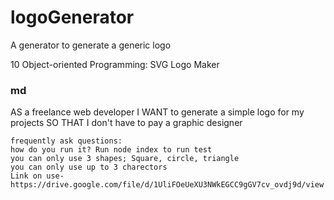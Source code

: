 # logoGenerator
A generator to generate a generic logo

10 Object-oriented Programming: SVG Logo Maker

### md
AS a freelance web developer
I WANT to generate a simple logo for my projects
SO THAT I don't have to pay a graphic designer
```
frequently ask questions:
how do you run it? Run node index to run test
you can only use 3 shapes; Square, circle, triangle
you can only use up to 3 charectors
Link on use- https://drive.google.com/file/d/1UliFOeUeXU3NWkEGCC9gGV7cv_ovdj9d/view


